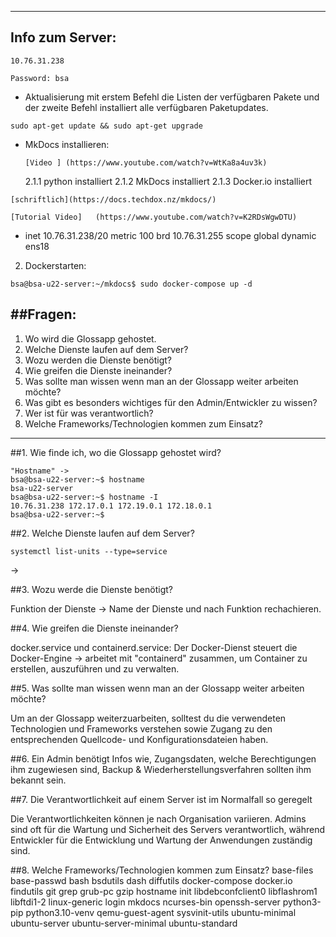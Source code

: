
---
**Info zum Server:**
---

`10.76.31.238`

`Password: bsa`




- Aktualisierung mit erstem Befehl die Listen der verfügbaren Pakete und der zweite Befehl installiert alle verfügbaren Paketupdates.

`sudo apt-get update && sudo apt-get upgrade`

- MkDocs installieren:

    `[Video ] (https://www.youtube.com/watch?v=WtKa8a4uv3k)`

  2.1.1 python installiert
  2.1.2 MkDocs installiert
  2.1.3 Docker.io installiert 


`[schriftlich](https://docs.techdox.nz/mkdocs/)`


`[Tutorial Video]   (https://www.youtube.com/watch?v=K2RDsWgwDTU)`



- inet 10.76.31.238/20 metric 100 brd 10.76.31.255 scope global dynamic ens18

2.  Dockerstarten:

`bsa@bsa-u22-server:~/mkdocs$ sudo docker-compose up -d`

##Fragen:
---
1. Wo wird die Glossapp gehostet.
2. Welche Dienste laufen auf dem Server?
3. Wozu werden die Dienste benötigt?
4. Wie greifen die Dienste ineinander?
5. Was sollte man wissen wenn man an der Glossapp weiter arbeiten möchte?
6. Was gibt es besonders wichtiges für den Admin/Entwickler zu wissen?
7. Wer ist für was verantwortlich?
8. Welche Frameworks/Technologien kommen zum Einsatz?
---



##1. Wie finde ich, wo die Glossapp gehostet wird?

    "Hostname" ->
    bsa@bsa-u22-server:~$ hostname
    bsa-u22-server
    bsa@bsa-u22-server:~$ hostname -I
    10.76.31.238 172.17.0.1 172.19.0.1 172.18.0.1
    bsa@bsa-u22-server:~$

##2. Welche Dienste laufen auf dem Server?

    systemctl list-units --type=service
->

##3. Wozu werde die Dienste benötigt?

   Funktion der Dienste -> Name der Dienste und nach Funktion rechachieren.

##4. Wie greifen die Dienste ineinander?

   docker.service und containerd.service:
   Der Docker-Dienst steuert die Docker-Engine -> arbeitet mit "containerd" zusammen, um Container zu erstellen, auszuführen und zu verwalten.


##5. Was sollte man wissen wenn man an der Glossapp weiter arbeiten möchte?

Um an der Glossapp weiterzuarbeiten,
solltest du die verwendeten Technologien und Frameworks verstehen
sowie Zugang zu den entsprechenden Quellcode- und Konfigurationsdateien haben.

##6. Ein Admin benötigt Infos wie,
Zugangsdaten, welche Berechtigungen ihm zugewiesen sind, Backup & Wiederherstellungsverfahren sollten ihm bekannt sein.

##7. Die Verantwortlichkeit auf einem Server ist im Normalfall so geregelt

Die Verantwortlichkeiten können je nach Organisation variieren.
Admins sind oft für die Wartung und Sicherheit des Servers verantwortlich,
während Entwickler für die Entwicklung und Wartung der Anwendungen zuständig sind.

##8. Welche Frameworks/Technologien kommen zum Einsatz?
base-files
base-passwd
bash
bsdutils
dash
diffutils
docker-compose
docker.io
findutils
git
grep
grub-pc
gzip
hostname
init
libdebconfclient0
libflashrom1
libftdi1-2
linux-generic
login
mkdocs
ncurses-bin
openssh-server
python3-pip
python3.10-venv
qemu-guest-agent
sysvinit-utils
ubuntu-minimal
ubuntu-server
ubuntu-server-minimal
ubuntu-standard
